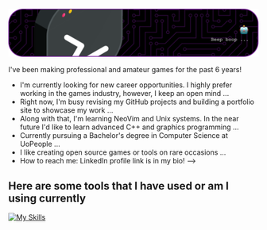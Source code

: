 ![Header](./github-header-image.png)

I've been making professional and amateur games for the past 6 years!

- I'm currently looking for new career opportunities. I highly prefer working in the games industry, however, I keep an open mind ...
- Right now, I'm busy revising my GitHub projects and building a portfolio site to showcase my work ...
- Along with that, I'm learning NeoVim and Unix systems. In the near future I'd like to learn advanced C++ and graphics programming ...
- Currently pursuing a Bachelor's degree in Computer Science at UoPeople ...
- I like creating open source games or tools on rare occasions ...
- How to reach me: LinkedIn profile link is in my bio!
-->

## Here are some tools that I have used or am I using currently

[![My Skills](https://skillicons.dev/icons?i=cs,cpp,unity,unreal,godot,js,ts,react,html,css,tailwind,python,java,lua,flutter,git,notion,linux,apple,vscode,neovim)](https://skillicons.dev)

